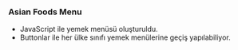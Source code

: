 ### Asian Foods Menu

- JavaScript ile yemek menüsü oluşturuldu.
- Buttonlar ile her ülke sınıfı yemek menülerine geçiş yapılabiliyor.